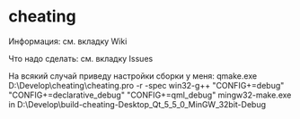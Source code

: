 # cheating

Информация:
  см. вкладку Wiki

Что надо сделать:
  см. вкладку Issues
  
На всякий случай приведу настройки сборки у меня:
  qmake.exe D:\Develop\cheating\cheating.pro -r -spec win32-g++ "CONFIG+=debug" "CONFIG+=declarative_debug" "CONFIG+=qml_debug"
  mingw32-make.exe in D:\Develop\build-cheating-Desktop_Qt_5_5_0_MinGW_32bit-Debug
